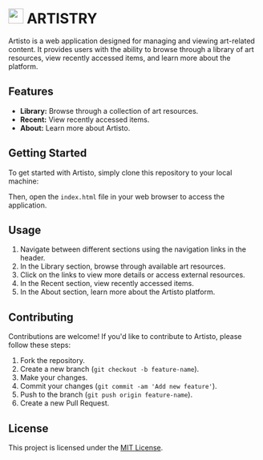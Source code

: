 <center><img src="https://media.tenor.com/3NP3M9aViooAAAAj/duck-waddling.gif" alt=""></center>

#  <img src="https://www.svgrepo.com/show/474291/arrow-short-left.svg" height="30px" alt=""> ARTISTRY

Artisto is a web application designed for managing and viewing art-related content. It provides users with the ability to browse through a library of art resources, view recently accessed items, and learn more about the platform.

## Features

- **Library:** Browse through a collection of art resources.
- **Recent:** View recently accessed items.
- **About:** Learn more about Artisto.

## Getting Started

To get started with Artisto, simply clone this repository to your local machine:


Then, open the `index.html` file in your web browser to access the application.

## Usage

1. Navigate between different sections using the navigation links in the header.
2. In the Library section, browse through available art resources.
3. Click on the links to view more details or access external resources.
4. In the Recent section, view recently accessed items.
5. In the About section, learn more about the Artisto platform.

## Contributing

Contributions are welcome! If you'd like to contribute to Artisto, please follow these steps:

1. Fork the repository.
2. Create a new branch (`git checkout -b feature-name`).
3. Make your changes.
4. Commit your changes (`git commit -am 'Add new feature'`).
5. Push to the branch (`git push origin feature-name`).
6. Create a new Pull Request.

## License

This project is licensed under the [MIT License](LICENSE).
